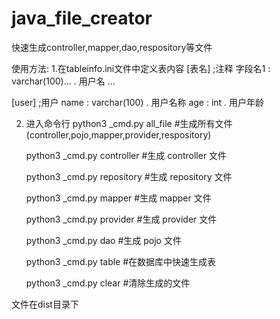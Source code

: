 # java_file_creator
快速生成controller,mapper,dao,respository等文件

使用方法:
1.在tableinfo.ini文件中定义表内容
  [表名] ;注释
  字段名1 : varchar(100)... . 用户名
  ...
  
  [user] ;用户
  name : varchar(100) . 用户名称
  age : int . 用户年龄

2. 进入命令行
      python3 _cmd.py all_file #生成所有文件(controller,pojo,mapper,provider,respository)
      
      python3 _cmd.py controller #生成 controller 文件
      
      python3 _cmd.py repository #生成 repository 文件
      
      python3 _cmd.py mapper #生成 mapper 文件
      
      python3 _cmd.py provider #生成 provider 文件
      
      python3 _cmd.py dao #生成 pojo 文件
      
      python3 _cmd.py table #在数据库中快速生成表
      
      python3 _cmd.py clear #清除生成的文件
 
 文件在dist目录下
